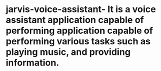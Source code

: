 # jarvis-voice-assistant- It is a voice assistant application capable of performing application capable of performing various tasks such as playing music, and providing information.
